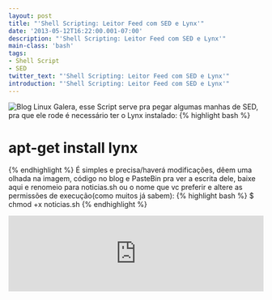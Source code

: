 ```yaml
---
layout: post
title: "'Shell Scripting: Leitor Feed com SED e Lynx'"
date: '2013-05-12T16:22:00.001-07:00'
description: "'Shell Scripting: Leitor Feed com SED e Lynx'"
main-class: 'bash'
tags:
- Shell Script
- SED
twitter_text: "'Shell Scripting: Leitor Feed com SED e Lynx'"
introduction: "'Shell Scripting: Leitor Feed com SED e Lynx'"
---
```

![Blog Linux](http://i1118.photobucket.com/albums/k610/Marcos_Oliveira/final_zpse3b9cdd0.png "Blog Linux")
Galera, esse Script serve pra pegar algumas manhas de SED, pra que ele rode é necessário ter o Lynx instalado: 
{% highlight bash %}
# apt-get install lynx
{% endhighlight %}
É simples e precisa/haverá modificações, dêem uma olhada na imagem, código no blog e PasteBin pra ver a escrita dele, baixe aqui e renomeio para noticias.sh ou o nome que vc preferir e altere as permissões de execução(como muitos já sabem):
{% highlight bash %}
$ chmod +x noticias.sh
{% endhighlight %}
 <iframe src="http://pastebin.com/raw/9KGF3JSb" style="border:none;width:100%;"><iframe>
{% highlight bash %}
#!/bin/bash
#############################################################################
# noticias.sh - Shell Script : Feed do blog www.terminalroot.com.br no terminal
# Autor: MBM
# Endereço Web - http://www.terminalroot.com.br
# Facebook - fb.com/terminalroot
##############################################################################
# Baixa o arquivo com N linhas e 800 colunas e joga pro arquivo .noticias-terminalroot.txt
lynx -dump -width=800 http://www.terminalroot.com.br.br/feeds/posts/default > .noticias-terminalroot.txt
# imprime somente as linhas que contem a string 'title' e joga pra .noticias-temp.txt
sed -n '/title/p' .noticias-terminalroot.txt > .noticias-temp.txt
#Extrair trecho que pode ou não estar na mesma linha tirando os delimitadores
#Ou seja, extrai tudo que está entre ' e joga de .noticias-temp.txt para .noticias-terminalroot.txt
sed -n '//tc;:a;//!{N;ba;};:c;s/.*.*$//;p;}' .noticias-temp.txt > .noticias-terminalroot.txt
# Coloca todas as linhas em uma só
sed ':a;$!N;s/\n//;ta;' .noticias-terminalroot.txt > .noticias-temp.txt
# troca tudo que tem ' type='text'>' por uma quebra de linha
sed "s/ type='text'>/\n/g" .noticias-temp.txt > .noticias-terminalroot.txt
# remove o arquivo .noticias-temp.txt
rm -rf .noticias-temp.txt
# Apaga as linhas em Branco
sed -i '/^$/d' .noticias-terminalroot.txt
# Insere uma quebra de linha depois da primeira linha
sed -i '1s/$/\n/' .noticias-terminalroot.txt
# Insere '((((( Notícia - ' no inicio da primeira linha 
sed -i '1s/^/-----------------------------------\nNotícias - /' .noticias-terminalroot.txt 
# e '))))))' no final da primeira linha
sed -i '1s/$/\n-----------------------------------/' .noticias-terminalroot.txt
# Apaga da linha 13 até o final
sed -i '13,$d' .noticias-terminalroot.txt
# Insere no início de cada linha, da linha 3 até a última linha a string '----> '
sed -i '3,$s/^/----> /' .noticias-terminalroot.txt
# Insere 2 quebra de linha depois da 12 linha
sed -i '12s/$/\n\n/' .noticias-terminalroot.txt
# Insere '-----------------------------------' nas linas 13 e 14
sed -i '13,14s/$/-----------------------------------/' .noticias-terminalroot.txt
# Troca o '>' por '-' da 4° linha
sed -i '4s/>/-/' .noticias-terminalroot.txt
# Exibindo as noticias
cat .noticias-terminalroot.txt 
{% endhighlight %}

